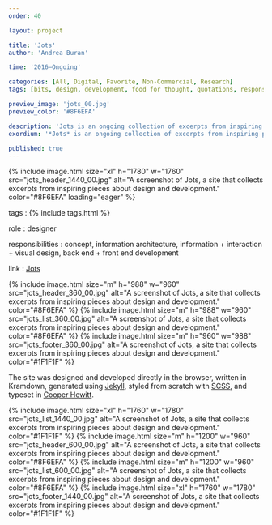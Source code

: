 ```yaml
---
order: 40

layout: project

title: 'Jots'
author: 'Andrea Buran'

time: '2016–Ongoing'

categories: [All, Digital, Favorite, Non-Commercial, Research]
tags: [bits, design, development, food for thought, quotations, responsive, site, sources]

preview_image: 'jots_00.jpg'
preview_color: '#8F6EFA'

description: 'Jots is an ongoing collection of excerpts from inspiring pieces about design and development, jotted down as food for thought to recall later.'
exordium: '*Jots* is an ongoing collection of excerpts from inspiring pieces about design and development, jotted down as food for thought to recall later.'

published: true
---
```


<div class="figures">
  {% include image.html
      size="xl"
      h="1780" w="1760"
      src="jots_header_1440_00.jpg"
      alt="A screenshot of Jots, a site that collects excerpts from inspiring pieces about design and development."
      color="#8F6EFA"
      loading="eager"
  %}
</div>

tags
: {% include tags.html %}

role
: designer

responsibilities
: concept, information architecture, information + interaction + visual design, back end + front end development

link
: [Jots](http://ranbureand.github.io/jots/ "Jots")

<div class="figures">
  {% include image.html
      size="m"
      h="988" w="960"
      src="jots_header_360_00.jpg"
      alt="A screenshot of Jots, a site that collects excerpts from inspiring pieces about design and development."
      color="#8F6EFA"
  %}
  {% include image.html
      size="m"
      h="988" w="960"
      src="jots_list_360_00.jpg"
      alt="A screenshot of Jots, a site that collects excerpts from inspiring pieces about design and development."
      color="#8F6EFA"
  %}
  {% include image.html
      size="m"
      h="960" w="988"
      src="jots_footer_360_00.jpg"
      alt="A screenshot of Jots, a site that collects excerpts from inspiring pieces about design and development."
      color="#1F1F1F"
  %}
</div>

The site was designed and developed directly in the browser, written in Kramdown, generated using [Jekyll](http://jekyllrb.com/ "Jekyll"), styled from scratch with [SCSS](http://sass-lang.com/ "SASS"), and typeset in [Cooper Hewitt](https://www.cooperhewitt.org/open-source-at-cooper-hewitt/cooper-hewitt-the-typeface-by-chester-jenkins/ "Cooper Hewitt: The Typeface by Chester Jenkins").

<div class="figures">
    {% include image.html
        size="xl"
        h="1760" w="1780"
        src="jots_list_1440_00.jpg"
        alt="A screenshot of Jots, a site that collects excerpts from inspiring pieces about design and development."
        color="#1F1F1F"
    %}
    {% include image.html
        size="m"
        h="1200" w="960"
        src="jots_header_600_00.jpg"
        alt="A screenshot of Jots, a site that collects excerpts from inspiring pieces about design and development."
        color="#8F6EFA"
    %}
    {% include image.html
        size="m"
        h="1200" w="960"
        src="jots_list_600_00.jpg"
        alt="A screenshot of Jots, a site that collects excerpts from inspiring pieces about design and development."
        color="#8F6EFA"
    %}
    {% include image.html
        size="xl"
        h="1760" w="1780"
        src="jots_footer_1440_00.jpg"
        alt="A screenshot of Jots, a site that collects excerpts from inspiring pieces about design and development."
        color="#1F1F1F"
    %}
</div>
